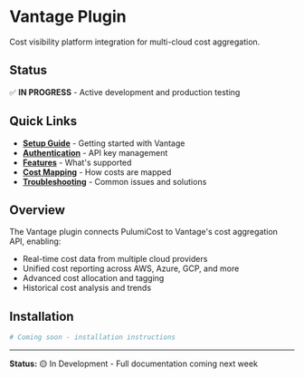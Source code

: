 # Vantage Plugin

Cost visibility platform integration for multi-cloud cost aggregation.

## Status

✅ **IN PROGRESS** - Active development and production testing

## Quick Links

- **[Setup Guide](setup.md)** - Getting started with Vantage
- **[Authentication](authentication.md)** - API key management
- **[Features](features.md)** - What's supported
- **[Cost Mapping](cost-mapping.md)** - How costs are mapped
- **[Troubleshooting](troubleshooting.md)** - Common issues and solutions

## Overview

The Vantage plugin connects PulumiCost to Vantage's cost aggregation API, enabling:

- Real-time cost data from multiple cloud providers
- Unified cost reporting across AWS, Azure, GCP, and more
- Advanced cost allocation and tagging
- Historical cost analysis and trends

## Installation

```bash
# Coming soon - installation instructions
```

---

**Status:** 🟡 In Development - Full documentation coming next week
